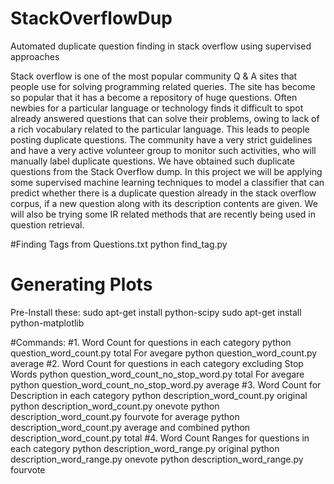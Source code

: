 # StackOverflowDup
Automated duplicate question finding in stack overflow using supervised  approaches

Stack overflow is one of the most popular community Q & A sites that people use for solving programming related queries. The site has become so popular that it has a become a repository of huge questions. Often newbies for a particular language or technology finds it difficult to spot already answered questions that can solve their problems, owing to lack of a rich vocabulary related to the particular language. This leads to people posting duplicate questions. The community have a very strict guidelines and have a very active volunteer group to monitor such activities, who will manually label duplicate questions. We have obtained such duplicate questions from the Stack Overflow dump. In this project we will be applying some supervised machine learning techniques to model a classifier that can predict whether there is a duplicate question already in the stack overflow corpus, if a new question along with its description contents are given. We will also be trying some IR related methods that are recently being used in question retrieval.

#Finding Tags from Questions.txt
python find_tag.py

# Generating Plots
Pre-Install these:
sudo apt-get install python-scipy
sudo apt-get install python-matplotlib

#Commands:
#1. Word Count for questions in each category
	python question_word_count.py total
	For avegare
	python question_word_count.py average
#2. Word Count for questions in each category excluding Stop Words
	python question_word_count_no_stop_word.py total
	For avegare
	python question_word_count_no_stop_word.py average
#3. Word Count for Description in each category
	python description_word_count.py original
	python description_word_count.py onevote
	python description_word_count.py fourvote
	for average
	python description_word_count.py average
	and combined
	python description_word_count.py total
#4. Word Count Ranges for questions in each category
	python description_word_range.py original
	python description_word_range.py onevote
	python description_word_range.py fourvote

